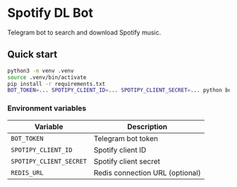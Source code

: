 # Spotify DL Bot

Telegram bot to search and download Spotify music.

## Quick start

```bash
python3 -m venv .venv
source .venv/bin/activate
pip install -r requirements.txt
BOT_TOKEN=... SPOTIPY_CLIENT_ID=... SPOTIPY_CLIENT_SECRET=... python bot.py
```

### Environment variables

| Variable | Description |
| --- | --- |
| `BOT_TOKEN` | Telegram bot token |
| `SPOTIPY_CLIENT_ID` | Spotify client ID |
| `SPOTIPY_CLIENT_SECRET` | Spotify client secret |
| `REDIS_URL` | Redis connection URL (optional) |
